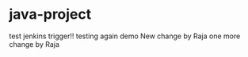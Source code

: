 # java-project
test jenkins trigger!!
testing again
demo
New change by Raja
one more change by Raja
